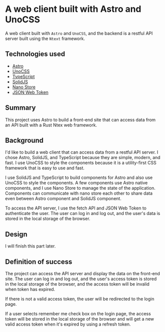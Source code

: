 # A web client built with Astro and UnoCSS

A web client built with `Astro` and `UnoCSS`, and the backend is a restful API server built using the `Ntext` framework.

## Technologies used

- [Astro](https://astro.build/)
- [UnoCSS](https://unocss.com/)
- [TypeScript](https://www.typescriptlang.org/)
- [SolidJS](https://solidjs.com/)
- [Nano Store](https://github.com/nanostores/nanostores)
- [JSON Web Token](https://jwt.io/)

## Summary

This project uses Astro to build a front-end site that can access data from an API built with a Rust Ntex web framework.

## Background

I'd like to build a web client that can access data from a restful API server. I chose Astro, SolidJS, and TypeScript because they are simple, modern, and fast. I use UnoCSS to style the components because it is a utility-first CSS framework that is easy to use and fast.

I use SolidJS and TypeScript to build components for Astro and also use UnoCSS to style the components. A few components use Astro native components, and I use Nano Store to manage the state of the application. Components can communicate with nano store each other to share data even between Astro component and SolidJS component.

To access the API server, I use the fetch API and JSON Web Token to authenticate the user. The user can log in and log out, and the user's data is stored in the local storage of the browser.

## Design

I will finish this part later.

## Definition of success

The project can access the API server and display the data on the front-end site. The user can log in and log out, and the user's access token is stored in the local storage of the browser, and the access token will be invalid when token has expired.

If there is not a valid access token, the user will be redirected to the login page.

If a user selects remember me check box on the login page, the access token will be stored in the local storage of the browser and will get a new valid access token when it's expired by using a refresh token.
